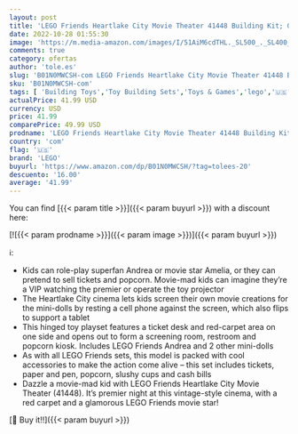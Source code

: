 ```yaml
---
layout: post
title: 'LEGO Friends Heartlake City Movie Theater 41448 Building Kit; Great Birthday Gift for Kids Who Love Movies  New 2021  451 Pieces '
date: 2022-10-28 01:55:30
image: 'https://m.media-amazon.com/images/I/51AiM6cdTHL._SL500_._SL400_.jpg'
comments: true
category: ofertas
author: 'tole.es'
slug: 'B01N0MWCSH-com LEGO Friends Heartlake City Movie Theater 41448 Building...'
sku: 'B01N0MWCSH-com'
tags: [ 'Building Toys','Toy Building Sets','Toys & Games','lego','🇺🇸', ]
actualPrice: 41.99 USD
currency: USD
price: 41.99
comparePrice: 49.99 USD
prodname: 'LEGO Friends Heartlake City Movie Theater 41448 Building Kit; Great Birthday Gift for Kids Who Love Movies  New 2021  451 Pieces '
country: 'com'
flag: '🇺🇸'
brand: 'LEGO'
buyurl: 'https://www.amazon.com/dp/B01N0MWCSH/?tag=tolees-20'
descuento: '16.00'
average: '41.99'
---
```


You can find [{{< param title >}}]({{< param buyurl >}}) with a discount here:

[![{{< param prodname >}}]({{< param image >}})]({{< param buyurl >}})

ℹ️:

- Kids can role-play superfan Andrea or movie star Amelia, or they can pretend to sell tickets and popcorn. Movie-mad kids can imagine they’re a VIP watching the premier or operate the toy projector
- The Heartlake City cinema lets kids screen their own movie creations for the mini-dolls by resting a cell phone against the screen, which also flips to support a tablet
- This hinged toy playset features a ticket desk and red-carpet area on one side and opens out to form a screening room, restroom and popcorn kiosk. Includes LEGO Friends Andrea and 2 other mini-dolls
- As with all LEGO Friends sets, this model is packed with cool accessories to make the action come alive – this set includes tickets, paper and pen, popcorn, slushy cups and cash bills
- Dazzle a movie-mad kid with LEGO Friends Heartlake City Movie Theater (41448). It’s premier night at this vintage-style cinema, with a red carpet and a glamorous LEGO Friends movie star!

[🛒 Buy it!!]({{< param buyurl >}})
